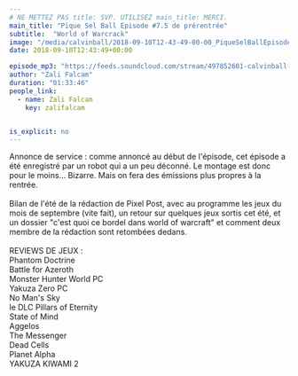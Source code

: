```yaml
---
# NE METTEZ PAS title: SVP. UTILISEZ main_title: MERCI.
main_title: "Pique Sel Ball Episode #7.5 de prérentrée"
subtitle:  "World of Warcrack"
image: "/media/calvinball/2018-09-10T12-43-49-00-00_PiqueSelBallEpisode75deprrentre.jpg"
date: 2018-09-10T12:43:49+00:00

episode_mp3: "https://feeds.soundcloud.com/stream/497852601-calvinball-radio-pique-sel-ball-episode-75-de-prerentree-world-of-warcrack.mp3"
author: "Zali Falcam"
duration: "01:33:46"
people_link: 
  - name: Zali Falcam
    key: zalifalcam


is_explicit: no
---
```


<PodcastHeader/>

<!-- ECRIRE LA DESCRIPTION DE L'EPISODE SOUS CETTE LIGNE -->
Annonce de service : comme annoncé au début de l'épisode, cet épisode a été enregistré par un robot qui a un peu déconné. Le montage est donc pour le moins... Bizarre. Mais on fera des émissions plus propres à la rentrée.<br><br>Bilan de l'été de la rédaction de Pixel Post, avec au programme les jeux du mois de septembre (vite fait), un retour sur quelques jeux sortis cet été, et un dossier "c'est quoi ce bordel dans world of warcraft" et comment deux membre de la rédaction sont retombées dedans.<br><br>REVIEWS DE JEUX :<br>Phantom Doctrine<br>Battle for Azeroth<br>Monster Hunter World PC<br>Yakuza Zero PC<br>No Man's Sky<br>le DLC Pillars of Eternity<br>State of Mind<br>Aggelos<br>The Messenger<br>Dead Cells<br>Planet Alpha<br>YAKUZA KIWAMI 2

